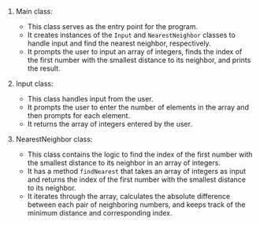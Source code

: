 
1. Main class:
   - This class serves as the entry point for the program.
   - It creates instances of the `Input` and `NearestNeighbor` classes to handle input and find the nearest neighbor, respectively.
   - It prompts the user to input an array of integers, finds the index of the first number with the smallest distance to its neighbor, and prints the result.

2. Input class:
   - This class handles input from the user.
   - It prompts the user to enter the number of elements in the array and then prompts for each element.
   - It returns the array of integers entered by the user.

3. NearestNeighbor class:
   - This class contains the logic to find the index of the first number with the smallest distance to its neighbor in an array of integers.
   - It has a method `findNearest` that takes an array of integers as input and returns the index of the first number with the smallest distance to its neighbor.
   - It iterates through the array, calculates the absolute difference between each pair of neighboring numbers, and keeps track of the minimum distance and corresponding index.
